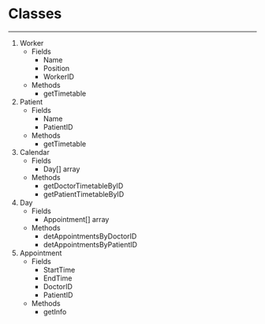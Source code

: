 # Classes

___

1. Worker
    * Fields
        * Name
        * Position
        * WorkerID
    * Methods
        * getTimetable
2. Patient
    * Fields
        * Name
        * PatientID
    * Methods
        * getTimetable
3. Calendar
    * Fields
        * Day[] array
    * Methods
        * getDoctorTimetableByID
        * getPatientTimetableByID
4. Day
    * Fields
        * Appointment[] array
    * Methods
        * detAppointmentsByDoctorID
        * detAppointmentsByPatientID
5. Appointment
    * Fields
        * StartTime
        * EndTime
        * DoctorID
        * PatientID
    * Methods
        * getInfo